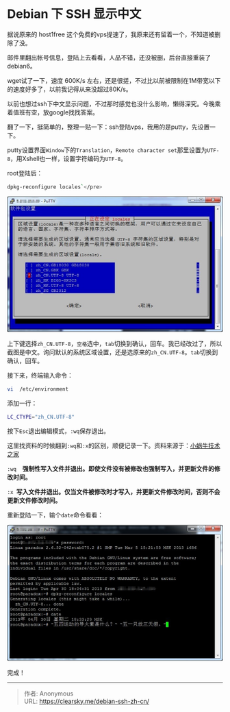 # Debian 下 SSH 显示中文


据说原来的 host1free 这个免费的vps提速了，我原来还有留着一个，不知道被删除了没。

邮件里翻出帐号信息，登陆上去看看，人品不错，还没被删，后台直接重装了 debian6。

wget试了一下，速度 600K/s 左右，还是很搓，不过比以前被限制在1M带宽以下的速度好多了，以前我记得从来没超过80K/s。

以前也想过ssh下中文显示问题，不过那时感觉也没什么影响，懒得深究。今晚乘着值班有空，放google找找答案。

翻了一下，挺简单的，整理一贴一下：ssh登陆vps，我用的是putty，先设置一下。

putty设置界面`Window`下的`Translation`，`Remote character set`那里设置为`UTF-8`，用Xshell也一样，设置字符编码为`UTF-8`。

root登陆后：

```bash
dpkg-reconfigure locales`</pre>
```

![locales设置](1829243740.jpg "locales设置")

上下键选择`zh_CN.UTF-8`，`空格`选中，`tab`切换到确认，回车。我已经改过了，所以截图是中文。询问默认的系统区域设置，还是选原来的`zh_CN.UTF-8`。`tab`切换到确认，回车。

接下来，终端输入命令：


```bash
vi  /etc/environment
```

添加一行：

```bash
LC_CTYPE="zh_CN.UTF-8"
```

按下`Esc`退出编辑模式，`:wq`保存退出。

这里找资料的时候翻到`:wq`和`:x`的区别，顺便记录一下。资料来源于：[小蜗牛技术之家](http://snailwarrior.blog.51cto.com/680306/143779 "vi文件保存退出命令")

`:wq  `**强制性写入文件并退出。即使文件没有被修改也强制写入，并更新文件的修改时间。**</p>`:x `**写入文件并退出。仅当文件被修改时才写入，并更新文件修改时间，否则不会更新文件修改时间。**

重新登陆一下，输个`date`命令看看：

![ssh显示中文](2727721127.jpg "ssh显示中文")

完成！


---

> 作者: Anonymous  
> URL: https://clearsky.me/debian-ssh-zh-cn/  

